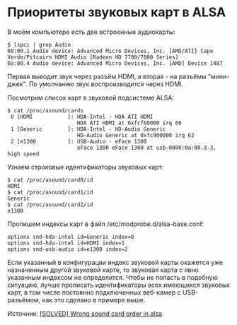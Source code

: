 Приоритеты звуковых карт в ALSA
===============================

В моём компьютере есть две встроенные аудиокарты:

    $ lspci | grep Audio
    08:00.1 Audio device: Advanced Micro Devices, Inc. [AMD/ATI] Cape Verde/Pitcairn HDMI Audio [Radeon HD 7700/7800 Series]
    0a:00.4 Audio device: Advanced Micro Devices, Inc. [AMD] Device 1487

Первая выводит звук через разъём HDMI, а вторая - на разъёмы "мини-джек". По умолчанию звук воспроизводится через HDMI.

Посмотрим список карт в звуковой подсистеме ALSA:

    $ cat /proc/asound/cards
     0 [HDMI           ]: HDA-Intel - HDA ATI HDMI
                          HDA ATI HDMI at 0xfcf60000 irq 60
     1 [Generic        ]: HDA-Intel - HD-Audio Generic
                          HD-Audio Generic at 0xfc900000 irq 62
     2 [e1300          ]: USB-Audio - eFace 1300
                          eFace 1300 eFace 1300 at usb-0000:0a:00.3-3, high speed

Узнаем строковые идентификаторы звуковых карт:

    $ cat /proc/asound/card0/id
    HDMI
    $ cat /proc/asound/card1/id
    Generic
    $ cat /proc/asound/card2/id
    e1300

Пропишем индексы карт в файл /etc/modprobe.d/alsa-base.conf:

    options snd-hda-intel id=Generic index=0
    options snd-hda-intel id=HDMI index=1
    options snd-usb-audio id=e1300 index=2

Если указанный в конфигурации индекс звуковой карты окажется уже назначенным другой звуковой карте, то звуковая карта с явно указанным индексом не определится. Чтобы не попасть в подобную ситуацию, лучше прописать идентификаторы всех имеющихся звуковых карт, в том числе постоянно подключенных веб-камер с USB-разъёмом, как это сделано в примере выше.

Источник: [[SOLVED] Wrong sound card order in alsa](https://www.linuxquestions.org/questions/linux-hardware-18/wrong-sound-card-order-in-alsa-4175544059/?__cf_chl_jschl_tk__=bc7faa22b8a90d0411d45f700f7a3383a23248f4-1624725240-0-AYUO7DieZAQFvFcCa84kDa1iG8sOPduh9IFNjDQMbx9-RRvua-nvMWkmFR8jxLevxsNNkCRJmCuPlaObbFsLCbtnuPZArRR0i0-AaVOAj7_77HfMY7-JL9xjz7FeU1VQzhVX7yv8poKljiDCrN5wmjsED3VvHanp9suOl373ZJJYd90KNbq1klze9ffXz84ik1GCv19v07SaZ9LVvRKkr9hhuu09Y3EP7GMXrtHTzzePrBeun9tCkkOC-tlk2ylYtBq7lUChVbR05O2ZRNEjlPd-8wrtpoeL6swlqXbe_GaqtUquSJfaQFHLkGw5snmmZUc5Uzvr7J-uy3z7whlqON6kJy62ZPdrJRmIWXFHt6XVNB0D2hsYUXIf44QMn52LpRq5chH-My3mWL3ST6vMKj5W7jBmCBYOJe-ul1KziLwQ6X5tkxjV22E1VStW-PeEBWebxaD9CsmMM7BVRoTyuslx0uhoqlEt9xprlzNNYL15iFTbpd3sSDZ6n3gIKbd-KkbQOadKTRf6dL_oKhutOmv4SRHxhOYoGPG_-p4IsDmk)
